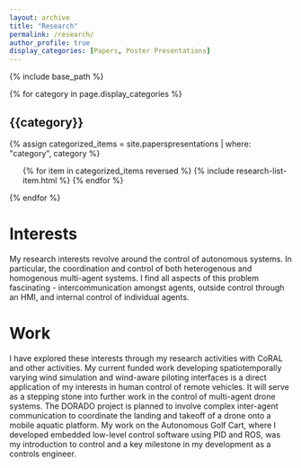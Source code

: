 ```yaml
---
layout: archive
title: "Research"
permalink: /research/
author_profile: true
display_categories: [Papers, Poster Presentations]
---
```


{% include base_path %}

<div class="category_list">
{% for category in page.display_categories %}
    <div>
    <h2 class="research_category"><span>{{category}}</span></h2>
    {% assign categorized_items = site.paperspresentations | where: "category", category %}
    <ul class="simple_list">
    {% for item in categorized_items reversed %}
        {% include research-list-item.html %}
    {% endfor %}
    </ul>
    </div>
{% endfor %}
</div>

# Interests
My research interests revolve around the control of autonomous systems. In particular, the coordination and control of both heterogenous and homogenous multi-agent systems. I find all aspects of this problem fascinating - intercommunication amongst agents, outside control through an HMI, and internal control of individual agents. 

# Work
I have explored these interests through my research activities with CoRAL and other activities. My current funded work developing spatiotemporally varying wind simulation and wind-aware piloting interfaces is a direct application of my interests in human control of remote vehicles. It will serve as a stepping stone into further work in the control of multi-agent drone systems. The DORADO project is planned to involve complex inter-agent communication to coordinate the landing and takeoff of a drone onto a mobile aquatic platform. My work on the Autonomous Golf Cart, where I developed embedded low-level control software using PID and ROS, was my introduction to control and a key milestone in my development as a controls engineer.